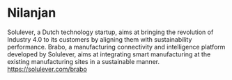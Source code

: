 # Nilanjan
Solulever, a Dutch technology startup, aims at bringing the revolution of Industry 4.0 to its customers by aligning them with sustainability performance. Brabo, a manufacturing connectivity and intelligence platform developed by Solulever, aims at integrating smart manufacturing at the existing manufacturing sites in a sustainable manner. https://solulever.com/brabo
